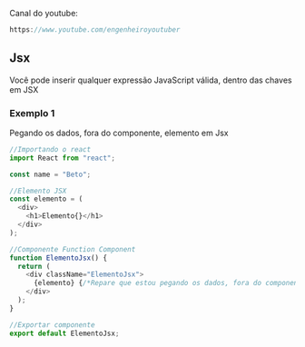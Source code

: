 Canal do youtube:

```js
https://www.youtube.com/engenheiroyoutuber
```

## Jsx

Você pode inserir qualquer expressão JavaScript válida, dentro das chaves em JSX

### Exemplo 1

Pegando os dados, fora do componente, elemento em Jsx

```js
//Importando o react
import React from "react";

const name = "Beto";

//Elemento JSX
const elemento = (
  <div>
    <h1>Elemento{}</h1>
  </div>
);

//Componente Function Component
function ElementoJsx() {
  return (
    <div className="ElementoJsx">
      {elemento} {/*Repare que estou pegando os dados, fora do componente*/}
    </div>
  );
}

//Exportar componente
export default ElementoJsx;
```
